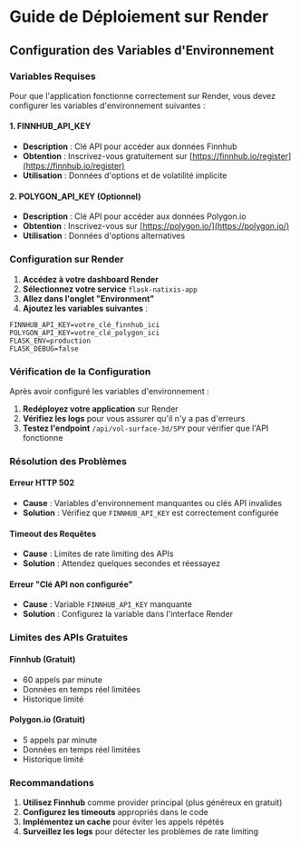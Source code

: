 # Guide de Déploiement sur Render

## Configuration des Variables d'Environnement

### Variables Requises

Pour que l'application fonctionne correctement sur Render, vous devez configurer les variables d'environnement suivantes :

#### 1. FINNHUB_API_KEY
- **Description** : Clé API pour accéder aux données Finnhub
- **Obtention** : Inscrivez-vous gratuitement sur [https://finnhub.io/register](https://finnhub.io/register)
- **Utilisation** : Données d'options et de volatilité implicite

#### 2. POLYGON_API_KEY (Optionnel)
- **Description** : Clé API pour accéder aux données Polygon.io
- **Obtention** : Inscrivez-vous sur [https://polygon.io/](https://polygon.io/)
- **Utilisation** : Données d'options alternatives

### Configuration sur Render

1. **Accédez à votre dashboard Render**
2. **Sélectionnez votre service** `flask-natixis-app`
3. **Allez dans l'onglet "Environment"**
4. **Ajoutez les variables suivantes** :

```
FINNHUB_API_KEY=votre_clé_finnhub_ici
POLYGON_API_KEY=votre_clé_polygon_ici
FLASK_ENV=production
FLASK_DEBUG=false
```

### Vérification de la Configuration

Après avoir configuré les variables d'environnement :

1. **Redéployez votre application** sur Render
2. **Vérifiez les logs** pour vous assurer qu'il n'y a pas d'erreurs
3. **Testez l'endpoint** `/api/vol-surface-3d/SPY` pour vérifier que l'API fonctionne

### Résolution des Problèmes

#### Erreur HTTP 502
- **Cause** : Variables d'environnement manquantes ou clés API invalides
- **Solution** : Vérifiez que `FINNHUB_API_KEY` est correctement configurée

#### Timeout des Requêtes
- **Cause** : Limites de rate limiting des APIs
- **Solution** : Attendez quelques secondes et réessayez

#### Erreur "Clé API non configurée"
- **Cause** : Variable `FINNHUB_API_KEY` manquante
- **Solution** : Configurez la variable dans l'interface Render

### Limites des APIs Gratuites

#### Finnhub (Gratuit)
- 60 appels par minute
- Données en temps réel limitées
- Historique limité

#### Polygon.io (Gratuit)
- 5 appels par minute
- Données en temps réel limitées
- Historique limité

### Recommandations

1. **Utilisez Finnhub** comme provider principal (plus généreux en gratuit)
2. **Configurez les timeouts** appropriés dans le code
3. **Implémentez un cache** pour éviter les appels répétés
4. **Surveillez les logs** pour détecter les problèmes de rate limiting
